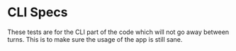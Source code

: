 # CLI Specs

These tests are for the CLI part of the code which will not go away between
turns. This is to make sure the usage of the app is still sane.
